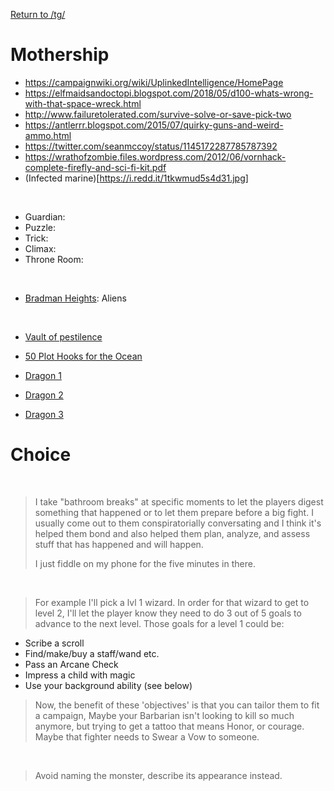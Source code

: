 [Return to /tg/](https://samuelwilliams413.github.io/chukchuk/)

# Mothership

- https://campaignwiki.org/wiki/UplinkedIntelligence/HomePage
- https://elfmaidsandoctopi.blogspot.com/2018/05/d100-whats-wrong-with-that-space-wreck.html
- http://www.failuretolerated.com/survive-solve-or-save-pick-two
- https://antlerrr.blogspot.com/2015/07/quirky-guns-and-weird-ammo.html
- https://twitter.com/seanmccoy/status/1145172287785787392
- https://wrathofzombie.files.wordpress.com/2012/06/vornhack-complete-firefly-and-sci-fi-kit.pdf
- (Infected marine)[https://i.redd.it/1tkwmud5s4d31.jpg]

<br>

- Guardian:
- Puzzle:
- Trick:
- Climax:
- Throne Room:

<br>

- [Bradman Heights](dm_ms_bradman_heights.md): Aliens

<br>

- [Vault of pestilence](https://drive.google.com/file/d/14C0cQe_CDpQwsza6MgfEjYeTxLF1GiBK/view)
- [50 Plot Hooks for the Ocean](https://www.reddit.com/r/DnDBehindTheScreen/comments/dynnud/50_plot_hooks_for_the_ocean/)





- [Dragon 1](https://cdnb.artstation.com/p/assets/images/images/020/691/343/large/raymond-minnaar-small.jpg?1568792089)
- [Dragon 2](https://i.redd.it/af30okbmxnb31.jpg)
- [Dragon 3](https://external-preview.redd.it/AZbtl1cOwe9VL4zVfzj1j4wnhYgN_57Gxk8993TgAF4.jpg?auto=webp&s=e27e7fbff1531f79921d20a8dabfdd9143b9442e)

# Choice

<br>

> I take "bathroom breaks" at specific moments to let the players digest something that happened or to let them prepare before a big fight. I usually come out to them conspiratorially conversating and I think it's helped them bond and also helped them plan, analyze, and assess stuff that has happened and will happen.
>
> I just fiddle on my phone for the five minutes in there.

<br>

> For example I'll pick a lvl 1 wizard. In order for that wizard to get to level 2, I'll let the player know they need to do 3 out of 5 goals to advance to the next level. Those goals for a level 1 could be:

- Scribe a scroll
- Find/make/buy a staff/wand etc.
- Pass an Arcane Check
- Impress a child with magic
- Use your background ability (see below)

> Now, the benefit of these 'objectives' is that you can tailor them to fit a campaign, Maybe your Barbarian isn't looking to kill so much anymore, but trying to get a tattoo that means Honor, or courage. Maybe that fighter needs to Swear a Vow to someone.

<br>

> Avoid naming the monster, describe its appearance instead.
